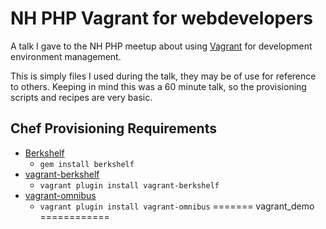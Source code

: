 # NH PHP Vagrant for webdevelopers

A talk I gave to the NH PHP meetup about using [Vagrant](http://vagrantup.com) for development environment management. 

This is simply files I used during the talk, they may be of use for reference to others. Keeping in mind this was a 60 minute talk, so the provisioning scripts and recipes are very basic.


## Chef Provisioning Requirements
* [Berkshelf](http://berkshelf.com)
	* `gem install berkshelf`
* [vagrant-berkshelf](https://github.com/riotgames/vagrant-berkshelf)
	* `vagrant plugin install vagrant-berkshelf`
* [vagrant-omnibus](https://github.com/schisamo/vagrant-omnibus)
	* `vagrant plugin install vagrant-omnibus`
=======
vagrant_demo
============

